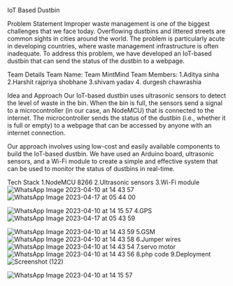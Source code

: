 IoT Based Dustbin

Problem Statement
Improper waste management is one of the biggest challenges that we face today. Overflowing dustbins and littered streets are common sights in cities around the world. The problem is particularly acute in developing countries, where waste management infrastructure is often inadequate. To address this problem, we have developed an IoT-based dustbin that can send the status of the dustbin to a webpage.

Team Details
Team Name: Team MintMind
Team Members: 1.Aditya sinha
              2.Harshit rajpriya shobhane
              3.shivam yadav
              4. durgesh chawrashia

Idea and Approach
Our IoT-based dustbin uses ultrasonic sensors to detect the level of waste in the bin. When the bin is full, the sensors send a signal to a microcontroller (in our case, an NodeMCU) that is connected to the internet. The microcontroller sends the status of the dustbin (i.e., whether it is full or empty) to a webpage that can be accessed by anyone with an internet connection.

Our approach involves using low-cost and easily available components to build the IoT-based dustbin. We have used an Arduino board, ultrasonic sensors, and a Wi-Fi module to create a simple and effective system that can be used to monitor the status of dustbins in real-time.

Tech Stack
1.NodeMCU 8266
2.Ultrasonic sensors
3.Wi-Fi module![WhatsApp Image 2023-04-10 at 14 43 57](https://user-images.githubusercontent.com/124424057/232352246-73c0291d-7167-4f1b-9aa4-9d94f2c772fb.jpg)
![WhatsApp Image 2023-04-17 at 05 44 00](https://user-images.githubusercontent.com/124424057/232352256-c8443898-c931-410f-a98a-cd22ab5103a9.jpg)

![WhatsApp Image 2023-04-10 at 14 15 57](https://user-images.githubusercontent.com/124424057/232351435-fc993155-111b-4a90-bc0e-b78c10ce67d4.jpg)
4.GPS![WhatsApp Image 2023-04-17 at 05 43 59](https://user-images.githubusercontent.com/124424057/232352253-b371bb3a-1c87-46f4-bd33-2a083298113c.jpg)

![WhatsApp Image 2023-04-10 at 14 43 59](https://user-images.githubusercontent.com/124424057/232351434-aa759dc2-7f8b-4968-ab6f-820a18f0df2f.jpg)
5.GSM
![WhatsApp Image 2023-04-10 at 14 43 58](https://user-images.githubusercontent.com/124424057/232351433-6b009cc3-7e46-47a6-a7bd-b16e3119c748.jpg)
6.Jumper wires
![WhatsApp Image 2023-04-10 at 14 43 54](https://user-images.githubusercontent.com/124424057/232351436-e38034f8-17c3-4284-ac0f-8b85eca2ce53.jpg)
7.servo motor
![WhatsApp Image 2023-04-10 at 14 43 56](https://user-images.githubusercontent.com/124424057/232351439-375704b8-acc4-439a-b34b-b4923bfa77b8.jpg)
8.php code
9.Deployment
![Screenshot (122)](https://user-images.githubusercontent.com/124424057/232351626-73421ea5-9b59-4e7e-9bcd-ed6a0679560e.png)

![WhatsApp Image 2023-04-10 at 14 15 57](https://user-images.githubusercontent.com/124424057/232352237-ae005a40-f858-4dad-8259-658167c3102d.jpg)



